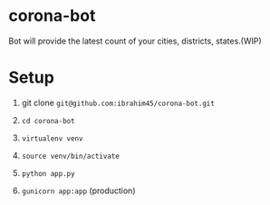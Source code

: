 # corona-bot
Bot will provide the latest count of your cities, districts, states.(WIP)


# Setup

1. git clone `git@github.com:ibrahim45/corona-bot.git`
2. `cd corona-bot`
3. `virtualenv venv`
4. `source venv/bin/activate`

5. `python app.py`

6. `gunicorn app:app` (production)